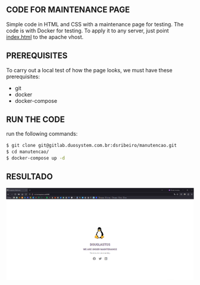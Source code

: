 ## CODE FOR MAINTENANCE PAGE

Simple code in HTML and CSS with a maintenance page for testing.
The code is with Docker for testing.
To apply it to any server, just point [index.html](https://github.com/douglastos/maintenance-wtih-docker/blob/main/index.html) to the apache vhost.

## PREREQUISITES

To carry out a local test of how the page looks, we must have these prerequisites:

- git
- docker 
- docker-compose

## RUN THE CODE

run the following commands:

~~~bash
$ git clone git@gitlab.duosystem.com.br:dsribeiro/manutencao.git
$ cd manutencao/
$ docker-compose up -d
~~~

## RESULTADO
![](./pic/site.png)